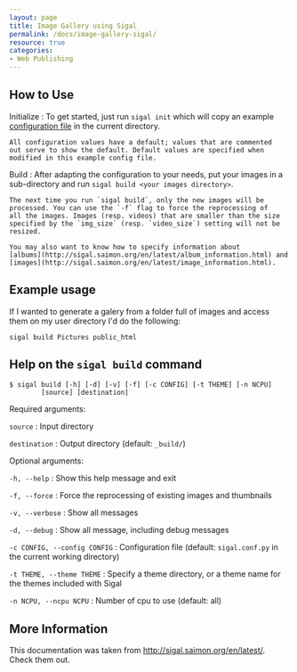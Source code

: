 ```yaml
---
layout: page
title: Image Gallery using Sigal 
permalink: /docs/image-gallery-sigal/
resource: true
categories:
- Web Publishing 
---
```


## How to Use 

Initialize
:   To get started, just run `sigal init` which will copy an example
    [configuration file](http://sigal.saimon.org/en/latest/configuration.html) in the current
    directory.

    All configuration values have a default; values that are commented
    out serve to show the default. Default values are specified when
    modified in this example config file.

Build
:   After adapting the configuration to your needs, put your images in a
    sub-directory and run `sigal build <your images directory>`.

    The next time you run `sigal build`, only the new images will be
    processed. You can use the `-f` flag to force the reprocessing of
    all the images. Images (resp. videos) that are smaller than the size
    specified by the `img_size` (resp. `video_size`) setting will not be
    resized.

    You may also want to know how to specify information about
	[albums](http://sigal.saimon.org/en/latest/album_information.html) and [images](http://sigal.saimon.org/en/latest/image_information.html).

## Example usage

If I wanted to generate a galery from a folder full of images and access them on my user directory I'd do the following:

    sigal build Pictures public_html

## Help on the `sigal build` command

    $ sigal build [-h] [-d] [-v] [-f] [-c CONFIG] [-t THEME] [-n NCPU]
            [source] [destination]

Required arguments:

`source`
:   Input directory

`destination`
:   Output directory (default: `_build/`)

Optional arguments:

`-h, --help`
:   Show this help message and exit

`-f, --force`
:   Force the reprocessing of existing images and thumbnails

`-v, --verbose`
:   Show all messages

`-d, --debug`
:   Show all message, including debug messages

`-c CONFIG, --config CONFIG`
:   Configuration file (default: `sigal.conf.py` in the current working
    directory)

`-t THEME, --theme THEME`
:   Specify a theme directory, or a theme name for the themes included
    with Sigal

`-n NCPU, --ncpu NCPU`
:   Number of cpu to use (default: all)

## More Information

This documentation was taken from <http://sigal.saimon.org/en/latest/>. Check them out.
